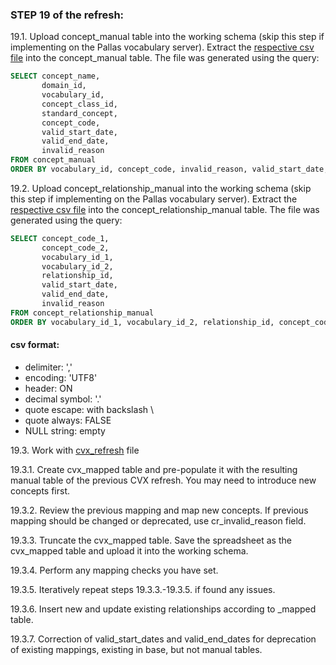 ### STEP 19 of the refresh:
19.1. Upload concept_manual table into the working schema (skip this step if implementing on the Pallas vocabulary server).
Extract the [respective csv file](https://drive.google.com/file/d/1sXTGSjgP-DfZsx6SoQQET5ehksA1BH_W/view?usp=sharing) into the concept_manual table.
The file was generated using the query:
```sql
SELECT concept_name,
       domain_id,
       vocabulary_id,
       concept_class_id,
       standard_concept,
       concept_code,
       valid_start_date,
       valid_end_date,
       invalid_reason
FROM concept_manual
ORDER BY vocabulary_id, concept_code, invalid_reason, valid_start_date, valid_end_date, concept_name
```

19.2. Upload concept_relationship_manual into the working schema (skip this step if implementing on the Pallas vocabulary server).
Extract the [respective csv file](https://drive.google.com/file/d/12gAlrCw5YFkC_ycrw3eMyWC6R92Aj1Gy/view?usp=sharing) into the concept_relationship_manual table.
The file was generated using the query:
```sql
SELECT concept_code_1,
       concept_code_2,
       vocabulary_id_1,
       vocabulary_id_2,
       relationship_id,
       valid_start_date,
       valid_end_date,
       invalid_reason
FROM concept_relationship_manual
ORDER BY vocabulary_id_1, vocabulary_id_2, relationship_id, concept_code_1, concept_code_2, invalid_reason, valid_start_date, valid_end_date
```
#### csv format:
- delimiter: ','
- encoding: 'UTF8'
- header: ON
- decimal symbol: '.'
- quote escape: with backslash \
- quote always: FALSE
- NULL string: empty


19.3. Work with [cvx_refresh](https://github.com/OHDSI/Vocabulary-v5.0/blob/master/CVX/manual_work/cvx_refresh.sql) file

19.3.1. Create cvx_mapped table and pre-populate it with the resulting manual table of the previous CVX refresh. You may need to introduce new concepts first.

19.3.2. Review the previous mapping and map new concepts. If previous mapping should be changed or deprecated, use cr_invalid_reason field.

19.3.3. Truncate the cvx_mapped table. Save the spreadsheet as the cvx_mapped table and upload it into the working schema.

19.3.4. Perform any mapping checks you have set.

19.3.5. Iteratively repeat steps 19.3.3.-19.3.5. if found any issues.

19.3.6. Insert new and update existing relationships according to _mapped table.

19.3.7. Correction of valid_start_dates and valid_end_dates for deprecation of existing mappings, existing in base, but not manual tables.
